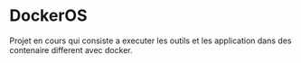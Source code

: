 # DockerOS
Projet en cours qui consiste a executer les outils et les application dans des contenaire different avec docker.
